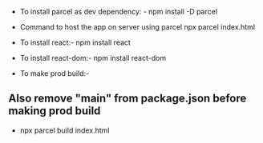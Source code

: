 - To install parcel as dev dependency: -
  npm install -D parcel

- Command to host the app on server using parcel
  npx parcel index.html

- To install react:-
  npm install react

- To install react-dom:-
  npm install react-dom

- To make prod build:-

## Also remove "main" from package.json before making prod build 

- npx parcel build index.html
